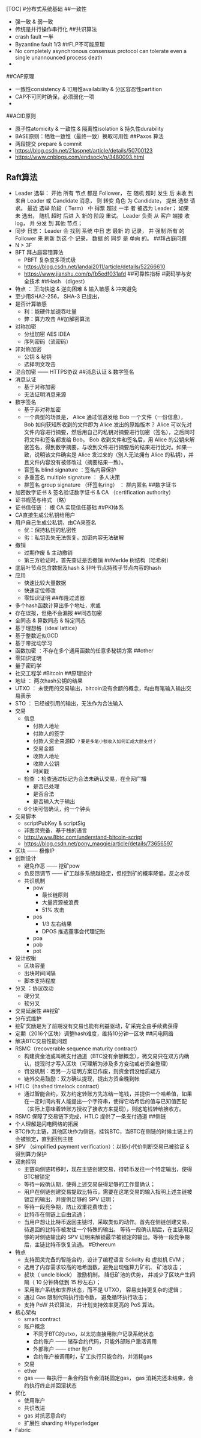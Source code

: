 [TOC]
#分布式系统基础
##一致性
* 强一致 & 弱一致
* 传统是并行操作串行化
##共识算法
* crash fault 一半
* Byzantine fault  1/3
##FLP不可能原理
* No completely asynchronous consensus protocol can tolerate even a single unannounced process death
*
##CAP原理
* 一致性consistency & 可用性availability & 分区容忍性partition
* CAP不可同时确保，必须弱化一项
*
##ACID原则
* 原子性atomicity & 一致性 & 隔离性isolation & 持久性durability
* BASE原则：牺牲一致性（最终一致）换取可用性
##Paxos 算法
* 两段提交 prepare & commit
* https://blog.csdn.net/21aspnet/article/details/50700123
* https://www.cnblogs.com/endsock/p/3480093.html
## Raft算法
* Leader 选举： 开始 所有 节点 都是 Follower， 在 随机 超时 发生 后 未收 到 来自 Leader 或 Candidate 消息， 则 转变 角色 为 Candidate， 提出 选举 请求。 最近 选举 阶段（ Term） 中 得票 超过 一半 者 被选为 Leader； 如果 未 选出， 随机 超时 后进 入 新的 阶段 重试。 Leader 负责 从 客户 端接 收 log， 并 分发 到 其他 节点；
* 同步 日志： Leader 会 找到 系统 中日 志 最新 的 记录， 并 强制 所有 的 Follower 来 刷新 到这 个 记录， 数据 的 同步 是 单向 的。
##拜占庭问题
* N > 3F
* BFT 拜占庭容错算法
    - PBFT 复杂度多项式级
    - https://blog.csdn.net/landai2011/article/details/52266610
    - https://www.jianshu.com/p/fb5edf031afd
##可靠性指标
#密码学与安全技术
##Hash （digest）
* 特点 ： 正向快速 & 逆向困难 & 输入敏感 & 冲突避免
* 至少用SHA2-256， SHA-3 已提出，
* 是否计算敏感
    - 利：能硬件加速吞吐量
    - 弊：算力攻击
##加解密算法
* 对称加密
    - 分组加密 AES IDEA
    - 序列密码（流密码）
* 非对称加密
    - 公钥 & 秘钥
    - 选择明文攻击
* 混合加密 —— HTTPS协议
##消息认证 & 数字签名
* 消息认证
    - 基于对称加密
    - 无法证明消息来源
* 数字签名
    - 基于非对称加密
    - 一个典型的场景是， Alice 通过信道发给 Bob 一个文件（一份信息）， Bob 如何获知所收到的文件即为 Alice 发出的原始版本？ Alice 可以先对文件内容进行摘要，然后用自己的私钥对摘要进行加密（签名），之后同时将文件和签名都发给 Bob。 Bob 收到文件和签名后，用 Alice 的公钥来解密签名，得到数字摘要，与收到文件进行摘要后的结果进行比对。如果一致，说明该文件确实是 Alice 发过来的（别人无法拥有 Alice 的私钥），并且文件内容没有被修改过（摘要结果一致）。
    - 盲签名 blind signature ：签名内容保护
    - 多重签名 multiple signature ： 多人决策
    - 群签名 group signature （环签名ring） ： 群内匿名
##数字证书
* 加密数字证书 & 签名验证数字证书 & CA （certification authority）
* 证书规范与格式 （略）
* 证书信任链 ： 根 CA 实现信任基础
##PKI体系
* CA直接生成公私钥给用户
* 用户自己生成公私钥，由CA来签名
    - 优：保持私钥的私密性
    - 劣：私钥丢失无法恢复，加密内容无法破解
* 撤销
    - 过期作废 & 主动撤销
    - 第三方验证时，首先查证是否撤销
##Merkle 树结构（哈希树）
* 底层叶节点包含数据及hash & 非叶节点持孩子节点内容的hash
* 应用
    - 快速比较大量数据
    - 快速定位修改
    - 零知识证明
##布隆过滤器
* 多个hash函数计算出多个地址，求或
* 存在误报，但绝不会漏报
##同态加密
* 全同态 & 算数同态 & 特定同态
* 基于理想格（ideal lattice）
* 基于整数近似GCD
* 基于带扰动学习
* 函数加密 ：不存在多个通用函数的任意多秘钥方案
##other
* 零知识证明
* 量子密码学
* 社交工程学
#Bitcoin
##原理设计
* 地址 ： 两次hash公钥的结果
* UTXO ： 未使用的交易输出，bitcoin没有余额的概念，均由每笔输入输出交易表示
* STO ： 已经被引用的输出，无法作为合法输入
* 交易
    - 信息
        - 付款人地址
        - 付款人的签字
        - 付款人资金来源ID `？要是多笔小额收入如何汇成大额支付？`
        - 交易金额
        - 收款人地址
        - 收款人公钥
        - 时间戳
    - 检查 ：检查通过标记为合法未确认交易，在全网广播
        - 是否已处理
        - 是否合法
        - 是否输入大于输出
    - 6个块可信确认，约一个钟头
* 交易脚本
    - scriptPubKey & scriptSig
    - 非图灵完备，基于栈的语言
    - http://www.8btc.com/understand-bitcoin-script
    - https://blog.csdn.net/pony_maggie/article/details/73656597
* 区块 —— 极像IP
* 创新设计
    - 避免作恶 —— 挖矿pow
    - 负反馈调节 —— 矿工越多系统越稳定，但挖到矿的概率降低，反之亦反
    - 共识机制
        - pow
            - 最长链原则
            - 大量资源被浪费
            - 51% 攻击
        - pos
            - 1/3 左右结果
            - DPOS 推选董事会代理记账
        - poa
        - pob
        - pot
* 设计权衡
    - 区块容量
    - 出块时间间隔
    - 脚本支持程度
* 分叉 ：协议改动
    - 硬分叉
    - 软分叉
* 交易延展性
##挖矿
* 分布式维护
* 挖矿奖励是为了前期没有交易也能有利益驱动，矿采完全由手续费获得
* 定期（2016个区块）调整hash难度，维持10分钟一区块
##闪电网络
* 解决BTC交易性能问题
* RSMC（recoverable sequence maturity contract）
    - 构建资金池或叫微支付通道（BTC没有余额概念），微交易只在双方内确认，提现时才写入区块（可理解为涉及多方变动或者资金整理）
    - 罚没机制：若另一方证明方案已作废，则资金罚没给质疑方
    - 链外交易鼓励：双方确认提现，提出方资金晚到帐
* HTLC（hashed timelock contract）
    - 通过智能合约，双方约定转账方先冻结一笔钱，并提供一个哈希值，如果在一定时间内有人能提出一个字符串，使得它哈希后的值与已知值匹配（实际上意味着转账方授权了接收方来提现），则这笔钱转给接收方。
* RSMC 保障了交易链下完成，HTLC 提供了一条支付通道
##侧链
* 个人理解是闪电网络的拓展
* BTC作为主链，其他区块作为侧链，挂钩BTC，当BTC在侧链的时候主链上的会被锁定，直到回到主链
* SPV （simplified payment verification）：以较小代价判断交易已被验证 & 得到算力保护
* 双向挂钩
    - 主链向侧链转移时，现在主链创建交易，待转币发往一个特定输出，使得BTC被锁定
    - 等待一段确认期，使得上述交易获得足够的工作量确认；
    - 用户在侧链创建交易提取比特币，需要在这笔交易的输入指明上述主链被锁定的输出，并提供足够的 SPV 证明；
    - 等待一段竞争期，防止双重花费攻击；
    - 比特币在侧链上自由流通；
    - 当用户想让比特币返回主链时，采取类似的动作。首先在侧链创建交易，待返回的比特币被发往一个特殊的输出。 等待一段确认期后，在主链用足够的对侧链输出的 SPV 证明来解锁最早被锁定的输出。等待一段竞争期后，主链比特币恢复流通。
#Ethereum
* 特点
    - 支持图灵完备的智能合约，设计了编程语言 Solidity 和 虚拟机 EVM；
    - 选用了内存需求较高的哈希函数，避免出现强算力矿机、 矿池攻击；
    - 叔块（ uncle block） 激励机制， 降低矿池的优势， 并减少了区块产生间隔（ 10 分钟降低到 15 秒左右）；
    - 采用账户系统和世界状态，而不是 UTXO， 容易支持更复杂的逻辑；
    - 通过 Gas 限制代码执行指令数， 避免循环执行攻击；
    - 支持 PoW 共识算法， 并计划支持效率更高的 PoS 算法。
* 核心架构
    - smart contract
    - 账户概念
        - 不同于BTC的utxo，以太坊直接用账户记录系统状态
        - 合约账户 —— 储存合约代码，只能外部账户激活调用
        - 外部账户 —— ether 账户
        - 合约账户被调用时，矿工执行只能合约，并消耗gas
    - 交易
    - ether
    - gas —— 每执行一条合约指令会消耗固定gas， gas 消耗完还未结束，合约执行终止并回滚状态
* 优化
    - 使用账户
    - 共识改进
    - gas 对抗恶意合约
    - 扩展性 sharding
#Hyperledger
* Fabric
